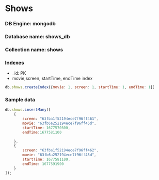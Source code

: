 # Shows
### DB Engine: mongodb
### Database name: shows_db
### Collection name: shows
### Indexes
* _id: PK
* movie,screen, startTime, endTime index
```javascript
db.shows.createIndex({movie: 1, screen: 1, startTime: 1, endTime: 1})
```

### Sample data
```javascript
db.shows.insertMany([
    {
        screen: "63fba1f52194ece7f96ff461",
        movie: "63fb6a252194ece7f96ff45d",
        startTime: 1677570300,
        endTime:1677581100
        
    },
    {
        screen: "63fba1f52194ece7f96ff462",
        movie: "63fb6a252194ece7f96ff45d",
        startTime: 1677581100,
        endTime: 1677591900
    }
]);
```
